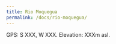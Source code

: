 ```yaml
---
title: Rio Moquegua
permalink: /docs/rio-moquegua/
---
```



GPS: S XXX, W XXX. Elevation: XXXm asl.